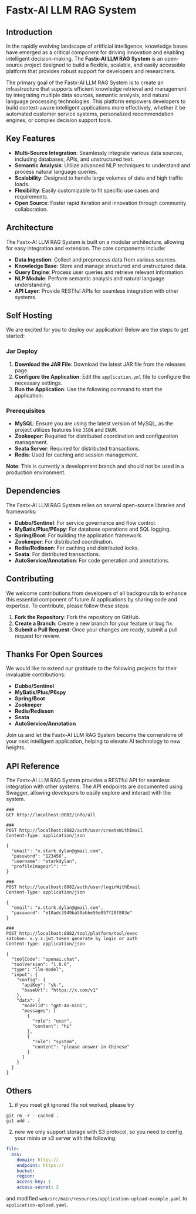 # Fastx-AI LLM RAG System

## Introduction

In the rapidly evolving landscape of artificial intelligence, knowledge bases have emerged as a critical component for driving innovation and enabling intelligent decision-making. The **Fastx-AI LLM RAG System** is an open-source project designed to build a flexible, scalable, and easily accessible platform that provides robust support for developers and researchers.

The primary goal of the Fastx-AI LLM RAG System is to create an infrastructure that supports efficient knowledge retrieval and management by integrating multiple data sources, semantic analysis, and natural language processing technologies. This platform empowers developers to build context-aware intelligent applications more effectively, whether it be automated customer service systems, personalized recommendation engines, or complex decision support tools.

## Key Features

- **Multi-Source Integration**: Seamlessly integrate various data sources, including databases, APIs, and unstructured text.
- **Semantic Analysis**: Utilize advanced NLP techniques to understand and process natural language queries.
- **Scalability**: Designed to handle large volumes of data and high traffic loads.
- **Flexibility**: Easily customizable to fit specific use cases and requirements.
- **Open Source**: Foster rapid iteration and innovation through community collaboration.

## Architecture

The Fastx-AI LLM RAG System is built on a modular architecture, allowing for easy integration and extension. The core components include:

- **Data Ingestion**: Collect and preprocess data from various sources.
- **Knowledge Base**: Store and manage structured and unstructured data.
- **Query Engine**: Process user queries and retrieve relevant information.
- **NLP Module**: Perform semantic analysis and natural language understanding.
- **API Layer**: Provide RESTful APIs for seamless integration with other systems.

## Self Hosting

We are excited for you to deploy our application! Below are the steps to get started:

### Jar Deploy

1. **Download the JAR File**: Download the latest JAR file from the releases page.
2. **Configure the Application**: Edit the `application.yml` file to configure the necessary settings.
3. **Run the Application**: Use the following command to start the application:
   
### Prerequisites

- **MySQL**: Ensure you are using the latest version of MySQL, as the project utilizes features like `JSON` and `ENUM`.
- **Zookeeper**: Required for distributed coordination and configuration management.
- **Seata Server**: Required for distributed transactions.
- **Redis**: Used for caching and session management.

**Note**: This is currently a development branch and should not be used in a production environment.

## Dependencies

The Fastx-AI LLM RAG System relies on several open-source libraries and frameworks:

- **Dubbo/Sentinel**: For service governance and flow control.
- **MyBatis/Plus/P6spy**: For database operations and SQL logging.
- **Spring/Boot**: For building the application framework.
- **Zookeeper**: For distributed coordination.
- **Redis/Redisson**: For caching and distributed locks.
- **Seata**: For distributed transactions.
- **AutoService/Annotation**: For code generation and annotations.

## Contributing

We welcome contributions from developers of all backgrounds to enhance this essential component of future AI applications by sharing code and expertise. To contribute, please follow these steps:

1. **Fork the Repository**: Fork the repository on GitHub.
2. **Create a Branch**: Create a new branch for your feature or bug fix.
3. **Submit a Pull Request**: Once your changes are ready, submit a pull request for review.

## Thanks For Open Sources

We would like to extend our gratitude to the following projects for their invaluable contributions:

- **Dubbo/Sentinel**
- **MyBatis/Plus/P6spy**
- **Spring/Boot**
- **Zookeeper**
- **Redis/Redisson**
- **Seata**
- **AutoService/Annotation**

Join us and let the Fastx-AI LLM RAG System become the cornerstone of your next intelligent application, helping to elevate AI technology to new heights.

## API Reference

The Fastx-AI LLM RAG System provides a RESTful API for seamless integration with other systems. The API endpoints are documented using Swagger, allowing developers to easily explore and interact with the system.

```shell
###
GET http://localhost:8082/info/all

###
POST http://localhost:8082/auth/user/createWithEmail
Content-Type: application/json

{
  "email": "x.stark.dylan@gmail.com",
  "password": "123456",
  "username": "starkdylan",
  "profileImageUrl": ""
}

###
POST http://localhost:8082/auth/user/loginWithEmail
Content-Type: application/json

{
  "email": "x.stark.dylan@gmail.com",
  "password": "e10adc3949ba59abbe56e057f20f883e"
}

###
POST http://localhost:8082/tool/platform/tool/exec
satoken: x.y.z.jwt.token generate by login or auth
Content-Type: application/json

{
  "toolCode": "openai.chat",
  "toolVersion": "1.0.0",
  "type": "llm-model",
  "input": {
    "config": {
      "apiKey": "sk-",
      "baseUrl": "https://x.com/v1"
    },
    "data": {
      "modelId": "gpt-4o-mini",
      "messages": [
        {
          "role": "user",
          "content": "hi"
        },
        {
          "role": "system",
          "content": "please answer in Chinese"
        }
      ]
    }
  }
}
```

## Others

1. if you meet git ignored file not worked, please try

```shell
git rm -r --cached .
git add .
```

2. now we only support storage with S3 protocol, so you need to config your minio or s3 server with the following:

```yaml
file:
  oss:
    domain: https://
    endpoint: https://
    bucket: 
    region: 
    access-key: 1
    access-secret: 2
```

and modified `web/src/main/resources/application-upload-example.yaml` to `application-upload.yaml`.